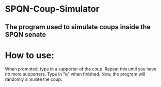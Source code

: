 # SPQN-Coup-Simulator
The program used to simulate coups inside the SPQN senate
---
# How to use:
When prompted, type in a supporter of the coup.
Repeat this until you have no more supporters.
Type in "q" when finished.
Now, the program will randomly simulate the coup.
